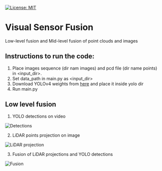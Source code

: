 [![License: MIT](https://img.shields.io/badge/License-MIT-yellow.svg)](https://opensource.org/licenses/MIT)

# Visual Sensor Fusion
Low-level fusion and Mid-level fusion of point clouds and images

## Instructions to run the code:
1. Place images sequence (dir nam images) and pcd file (dir name points) in <input_dir>.
2. Set data_path in main.py as <input_dir>
3. Download YOLOv4 weights from [here](https://github.com/AlexeyAB/darknet/releases/download/darknet_yolo_v3_optimal/yolov4.weights) and place it inside yolo dir
4. Run main.py

## Low level fusion
1. YOLO detections on video

![Detections](data/media/detections_1.gif)

2. LiDAR points projection on image

![LiDAR projection](data/media/lidar_1.gif)

3. Fusion of LiDAR projections and YOLO detections

![Fusion](data/media/ouput1.gif)
